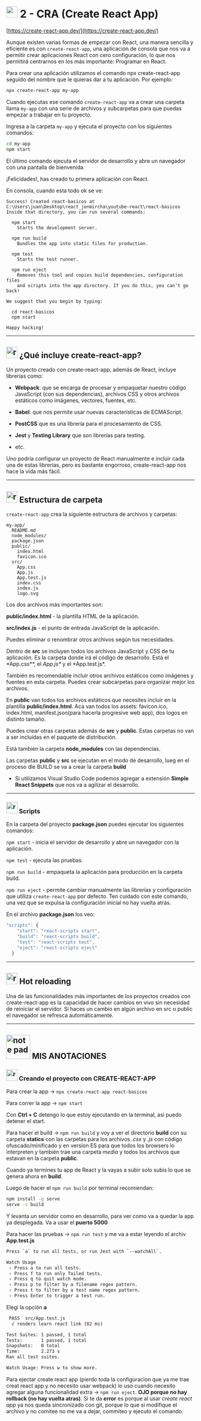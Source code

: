 
# <img width="30" height="30" src="https://img.icons8.com/office/30/react.png" alt="react"/> 2 - CRA (Create React App)

[https://create-react-app.dev/](https://create-react-app.dev/)

Aunque existen varias formas de empezar con React, una manera sencilla y eficiente es con `create-react-app`, una aplicación de consola que nos va a permitir crear aplicaciones React con cero configuración, lo que nos permitirá centrarnos en los más importante: Programar en React.

Para crear una aplicación utilizamos el comando npx create-react-app seguido del nombre que le quieras dar a tu aplicación. Por ejemplo:

```bash
npx create-react-app my-app
```

Cuando ejecutas ese comando `create-react-app` va a crear una carpeta llama `my-app` con una serie de archivos y subcarpetas para que puedas empezar a trabajar en tu proyecto.

Ingresa a la carpeta `my-app` y ejecuta el proyecto con los siguientes comandos:

```bash
cd my-app
npm start
```

El último comando ejecuta el servidor de desarrollo y abre un navegador con una pantalla de bienvenida.

¡Felicidades!, has creado tu primera aplicación con React.

En consola, cuando esta todo ok se ve:

```
Success! Created react-basicos at C:\Users\juan\Desktop\react_jonmircha\youtube-react\react-basicos
Inside that directory, you can run several commands:

  npm start
    Starts the development server.

  npm run build
    Bundles the app into static files for production.

  npm test
    Starts the test runner.

  npm run eject
    Removes this tool and copies build dependencies, configuration files
    and scripts into the app directory. If you do this, you can’t go back!

We suggest that you begin by typing:

  cd react-basicos
  npm start

Happy hacking!
```

---

## <img width="30" height="30" src="https://img.icons8.com/office/30/react.png" alt="react"/> ¿Qué incluye create-react-app?

Un proyecto creado con create-react-app, además de React, incluye librerías como:

- **Webpack**: que se encarga de procesar y empaquetar nuestro código JavaScript (con sus dependencias), archivos CSS y otros archivos estáticos como imágenes, vectores, fuentes, etc.

- **Babel**: que nos permite usar nuevas características de ECMAScript.

- **PostCSS** que es una librería para el procesamiento de CSS.

- **Jest** y **Testing Library** que son librerías para testing.

- etc.

Uno podría configurar un proyecto de React manualmente e incluir cada una de estas librerías, pero es bastante engorroso, create-react-app nos hace la vida más fácil.

---

## <img width="30" height="30" src="https://img.icons8.com/office/30/react.png" alt="react"/> Estructura de carpeta

`create-react-app` crea la siguiente estructura de archivos y carpetas:

```
my-app/
  README.md
  node_modules/
  package.json
  public/
    index.html
    favicon.ico
  src/
    App.css
    App.js
    App.test.js
    index.css
    index.js
    logo.svg
```

Los dos archivos más importantes son:

**public/index.html** - la plantilla HTML de la aplicación.

**src/index.js** - el punto de entrada JavaScript de la aplicación.

Puedes eliminar o renombrar otros archivos según tus necesidades.

Dentro de **src** se incluyen todos los archivos JavaScript y CSS de tu aplicación. Es la carpeta donde irá el código de desarrollo. Está el *App.css\*\*, el *App.js\** y el *App.test.js\*.

También es recomendable incluir otros archivos estáticos como imágenes y fuentes en esta carpeta. Puedes crear subcarpetas para organizar mejor los archivos.

En **public** van todos los archivos estáticos que necesites incluir en la plantilla **public/index.html**. Aca van todos los assets: favicon.ico, index.html, manifest.json(para hacerla progresive web app), dos logos en distinto tamaño.

Puedes crear otras carpetas además de **src** y **public**. Estas carpetas no van a ser incluídas en el paquete de distribución.

Está también la carpeta **node_modules** con las dependencias.

Las carpetas **public** y **src** se ejecutan en el modo de desarrollo, lueg en el proceso dle BUILD se va a crear la carpeta **build**

- Si utilizamos Visual Studio Code podemos agregar a extensión **Simple React Snippets** que nos va a agilizar el desarrollo.

---

### <img width="30" height="30" src="https://img.icons8.com/office/30/react.png" alt="react"/> Scripts

En la carpeta del proyecto **package.json** puedes ejecutar los siguientes comandos:

`npm start` - inicia el servidor de desarrollo y abre un navegador con la aplicación.

`npm test` - ejecuta las pruebas.

`npm run build` - empaqueta la aplicación para producción en la carpeta build.

`npm run eject` - permite cambiar manualmente las librerías y configuración que utiliza `create-react-app` por defecto. Ten cuidado con este comando, una vez que se expulsa la configuración inicial no hay vuelta atrás.

En el archivo **package.json** los veo:

```JavaScript
"scripts": {
    "start": "react-scripts start",
    "build": "react-scripts build",
    "test": "react-scripts test",
    "eject": "react-scripts eject"
  }
```

---

## <img width="30" height="30" src="https://img.icons8.com/office/30/react.png" alt="react"/> Hot reloading

Una de las funcionalidades más importantes de los proyectos creados con create-react-app es la capacidad de hacer cambios en vivo sin necesidad de reiniciar el servidor. Si haces un cambio en algún archivo en src o public el navegador se refresca automáticamente.

---

## <img width="64" height="64" src="https://img.icons8.com/external-flatart-icons-flat-flatarticons/64/external-note-pad-user-interface-flatart-icons-flat-flatarticons.png" alt="note pad"/> MIS ANOTACIONES

### <img width="30" height="30" src="https://img.icons8.com/office/30/react.png" alt="react"/>  Creando el proyecto con CREATE-REACT-APP

Para crear la app -> `npx create-react-app react-basicos`

Para correr la app -> `npm start`

Con **Ctrl + C** detengo lo que estoy ejecutando en la terminal, asi puedo detener el start.

Para hacer el build -> `npm run build` y voy a ver el directorio **build** con su carpeta **statics** con las carpetas para los archivos _.css_ y _.js_ con código ofuscado/minificado y en version ES para que todos los browsers lo interpreten y también trae una carpeta _media_ y todos los archivos que estavan en la carpeta **public**.

Cuando ya termines tu app de React y la vayas a subir solo subis lo que se genera ahora en **build**.

Luego de hacer el `npm run build` por terminal recomiendan:

```bash
npm install -g serve
serve -s build
```

Y levanta un servidor como en desarrollo, para ver como va a quedar la app ya desplegada. Va a usar el **puerto 5000**

Para hacer las pruebas -> `npm run test` y me va a estar leyendo el archiv **App.test.js**

```bash
Press `a` to run all tests, or run Jest with `--watchAll`.

Watch Usage
 › Press a to run all tests.
 › Press f to run only failed tests.
 › Press q to quit watch mode.
 › Press p to filter by a filename regex pattern.
 › Press t to filter by a test name regex pattern.
 › Press Enter to trigger a test run.
```

Elegi la opción **a**

```bash
 PASS  src/App.test.js
  √ renders learn react link (82 ms)

Test Suites: 1 passed, 1 total
Tests:       1 passed, 1 total
Snapshots:   0 total
Time:        2.273 s
Ran all test suites.

Watch Usage: Press w to show more.
```

Para ejectar create react app (pierdo toda la configuracion que ya me trae creat react app y no necesito usar webpack) lo uso cuando necesito agregar alguna funcionalidad extra -> `npm run eject`. **OJO porque no hay rollback (no hay vuelta atras)**. Si te da **error** es porque al usar _create react app_ ya nos queda sincronizado con git, porque lo que si modifique el archivo y no comitee no me va a dejar, commiteo y ejecuto el comando.